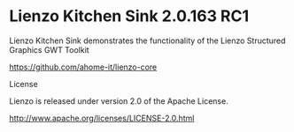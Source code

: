 Lienzo Kitchen Sink 2.0.163 RC1
======

Lienzo Kitchen Sink demonstrates the functionality of the Lienzo Structured Graphics GWT Toolkit

https://github.com/ahome-it/lienzo-core

License

Lienzo is released under version 2.0 of the Apache License.

http://www.apache.org/licenses/LICENSE-2.0.html
